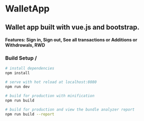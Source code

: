 # WalletApp

## Wallet app built with vue.js and bootstrap.

#### Features: Sign in, Sign out, See all transactions or Additions or Withdrowals, RWD


### Build Setup /
 
``` bash
# install dependencies
npm install

# serve with hot reload at localhost:8080
npm run dev

# build for production with minification
npm run build

# build for production and view the bundle analyzer report
npm run build --report
```
